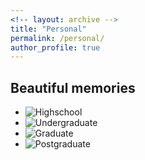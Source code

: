 ```yaml
---
<!-- layout: archive -->
title: "Personal"
permalink: /personal/
author_profile: true
---
```

 
## Beautiful memories

* ![Highschool](https://wangjw6.github.io/images/hs.png)
* ![Undergraduate]("https://github.com/Wangjw6/Wangjw6.github.io/tree/master/images/undergraduate.png)
* ![Graduate](https://wangjw6.github.io/images/graduate.png)
* ![Postgraduate](https://wangjw6.github.io/images/pg.png)




